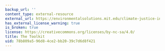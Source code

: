 ```yaml
---
backup_url: ''
content_type: external-resource
external_url: https://environmentalsolutions.mit.edu/climate-justice-instructional-toolkit/
has_external_license_warning: true
is_broken: true
license: https://creativecommons.org/licenses/by-nc-sa/4.0/
title: The Toolkit
uid: 78b809a5-96d8-4ce2-bb20-39c7d6d8f421
---
```

